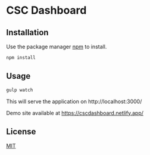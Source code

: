# CSC Dashboard

## Installation

Use the package manager [npm](https://www.npmjs.com/) to install.

```bash
npm install
```

## Usage

```bash
gulp watch
```
This will serve the application on http://localhost:3000/

Demo site available at https://cscdashboard.netlify.app/

## License
[MIT](https://choosealicense.com/licenses/mit/)